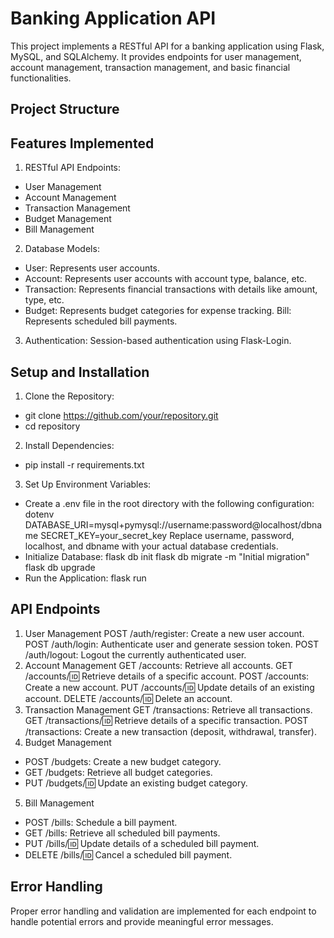 # Banking Application API

This project implements a RESTful API for a banking application using Flask, MySQL, and SQLAlchemy. It provides endpoints for user management, account management, transaction management, and basic financial functionalities.

## Project Structure


## Features Implemented
1. RESTful API Endpoints:
- User Management
- Account Management
- Transaction Management
- Budget Management
- Bill Management

2. Database Models:
- User: Represents user accounts.
- Account: Represents user accounts with account type, balance, etc.
- Transaction: Represents financial transactions with details like amount, type, etc.
- Budget: Represents budget categories for expense tracking.
Bill: Represents scheduled bill payments.

3. Authentication:
Session-based authentication using Flask-Login.

## Setup and Installation
1. Clone the Repository:
- git clone https://github.com/your/repository.git
- cd repository
2. Install Dependencies:
- pip install -r requirements.txt
3. Set Up Environment Variables:
- Create a .env file in the root directory with the following configuration:
dotenv
DATABASE_URI=mysql+pymysql://username:password@localhost/dbname
SECRET_KEY=your_secret_key
Replace username, password, localhost, and dbname with your actual database credentials.
- Initialize Database:
flask db init
flask db migrate -m "Initial migration"
flask db upgrade
- Run the Application:
flask run

## API Endpoints
1. User Management
POST /auth/register: Create a new user account.
POST /auth/login: Authenticate user and generate session token.
POST /auth/logout: Logout the currently authenticated user.
2. Account Management
GET /accounts: Retrieve all accounts.
GET /accounts/:id: Retrieve details of a specific account.
POST /accounts: Create a new account.
PUT /accounts/:id: Update details of an existing account.
DELETE /accounts/:id: Delete an account.
3. Transaction Management
GET /transactions: Retrieve all transactions.
GET /transactions/:id: Retrieve details of a specific transaction.
POST /transactions: Create a new transaction (deposit, withdrawal, transfer).
4. Budget Management
- POST /budgets: Create a new budget category.
- GET /budgets: Retrieve all budget categories.
- PUT /budgets/:id: Update an existing budget category.
5. Bill Management
- POST /bills: Schedule a bill payment.
- GET /bills: Retrieve all scheduled bill payments.
- PUT /bills/:id: Update details of a scheduled bill payment.
- DELETE /bills/:id: Cancel a scheduled bill payment.

## Error Handling
Proper error handling and validation are implemented for each endpoint to handle potential errors and provide meaningful error messages.